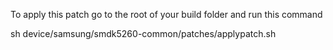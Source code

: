 To apply this patch go to the root of your build folder and run this command

sh device/samsung/smdk5260-common/patches/applypatch.sh
